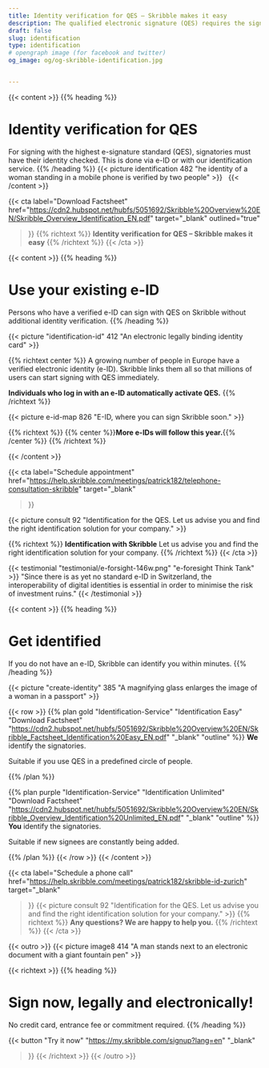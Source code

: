 ```yaml
---
title: Identity verification for QES – Skribble makes it easy
description: The qualified electronic signature (QES) requires the signing party to verify his or her identity. Skribble offers suitable means of identification for every business context.
draft: false
slug: identification
type: identification
# opengraph image (for facebook and twitter)
og_image: og/og-skribble-identification.jpg


---
```


{{< content >}}
{{% heading %}}
# Identity verification for QES
For signing with the highest e-signature standard (QES),
signatories must have their identity checked. This is done via e-ID
or with our identification service.
{{% /heading %}}
{{< picture identification 482 "he identity of a woman standing in a mobile phone is verified by two people" >}}
&nbsp;
{{< /content >}}

{{< cta
  label="Download Factsheet"
  href="https://cdn2.hubspot.net/hubfs/5051692/Skribble%20Overview%20EN/Skribble_Overview_Identification_EN.pdf"
  target="_blank"
  outlined="true"
>}}
{{% richtext %}}
**Identity verification for QES –
Skribble makes it easy**
{{% /richtext %}}
{{< /cta >}}

[//]: # (--------------------------------------------------------------------------------------------------------------)

{{< content >}}
{{% heading %}}
# Use your existing e-ID
Persons who have a verified e-ID can sign with QES on Skribble
without additional identity verification.
{{% /heading %}}

{{< picture "identification-id" 412 "An electronic legally binding identity card" >}}

{{% richtext center %}}
A growing number of people in Europe have a verified electronic identity (e-ID). Skribble links them all so that millions of users can start signing with QES immediately.

**Individuals who log in with an e-ID automatically activate QES.**
{{% /richtext %}}

{{< picture e-id-map 826 "E-ID, where you can sign Skribble soon." >}}

{{% richtext %}}
{{% center %}}**More e-IDs will follow this year.**{{% /center %}}
{{% /richtext %}}

{{< /content >}}


{{< cta
  label="Schedule appointment"
  href="https://help.skribble.com/meetings/patrick182/telephone-consultation-skribble"
  target="_blank"
>}}

{{< picture consult 92 "Identification for the QES. Let us advise you and find the right identification solution for your company." >}}

{{% richtext %}}
**Identification with Skribble**
Let us advise you and find the right identification solution for your company.
{{% /richtext %}}
{{< /cta >}}

[//]: # (--------------------------------------------------------------------------------------------------------------)

{{< testimonial "testimonial/e-forsight-146w.png" "e-foresight Think Tank" >}}
"Since there is as yet no standard e-ID in Switzerland, the interoperability of digital identities is essential in order to minimise the risk of investment ruins." {{< /testimonial >}}

[//]: # (--------------------------------------------------------------------------------------------------------------)

{{< content >}}
{{% heading %}}
# Get identified
If you do not have an e-ID, Skribble can identify you within minutes.
{{% /heading %}}

{{< picture "create-identity" 385 "A magnifying glass enlarges the image of a woman in a passport" >}}

{{< row >}}
{{% plan
  gold
  "Identification-Service"
  "Identification Easy"
  "Download Factsheet"
  "https://cdn2.hubspot.net/hubfs/5051692/Skribble%20Overview%20EN/Skribble_Factsheet_Identification%20Easy_EN.pdf"
  "_blank"
  "outline"
%}}
**We** identify the signatories.

Suitable if you use QES in a predefined circle of people.

{{% /plan %}}

{{% plan
  purple
  "Identification-Service"
  "Identification Unlimited"
  "Download Factsheet"
  "https://cdn2.hubspot.net/hubfs/5051692/Skribble%20Overview%20EN/Skribble_Overview_Identification%20Unlimited_EN.pdf"
  "_blank"
  "outline"
%}}
**You** identify the signatories.

Suitable if new signees are constantly being added.

{{% /plan %}}
{{< /row >}}
{{< /content >}}


{{< cta
  label="Schedule a phone call"
  href="https://help.skribble.com/meetings/patrick182/skribble-id-zurich"
  target="_blank"
>}}
{{< picture consult 92 "Identification for the QES. Let us advise you and find the right identification solution for your company." >}}
{{% richtext %}}
**Any questions?
We are happy to help you.**
{{% /richtext %}}
{{< /cta >}}

[//]: # (--------------------------------------------------------------------------------------------------------------)

{{< outro >}}
{{< picture image8 414 "A man stands next to an electronic document with a giant fountain pen" >}}

{{< richtext >}}
{{% heading %}}
# Sign now, legally and electronically!
No credit card, entrance fee or commitment required.
{{% /heading %}}

{{< button
  "Try it now"
  "https://my.skribble.com/signup?lang=en"
  "_blank"
>}}
{{< /richtext >}}
{{< /outro >}}

